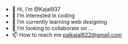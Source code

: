 - 👋 Hi, I’m @Kajal937
- 👀 I’m interested in coding
- 🌱 I’m currently learning web designing
- 💞️ I’m looking to collaborate on ...
- 📫 How to reach me palkajal622@gmail.com

<!---
Kajal937/Kajal937 is a ✨ special ✨ repository because its `README.md` (this file) appears on your GitHub profile.
You can click the Preview link to take a look at your changes.
--->
